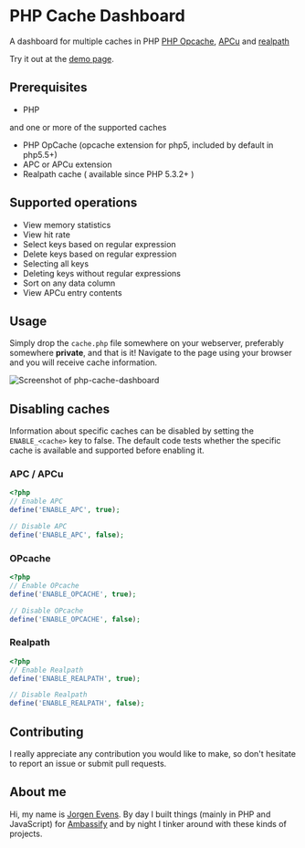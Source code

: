 PHP Cache Dashboard
===================

A dashboard for multiple caches in PHP
[PHP Opcache](http://php.net/manual/en/intro.opcache.php),
[APCu](http://php.net/manual/en/intro.apcu.php) and
[realpath](http://php.net/manual/en/function.realpath-cache-get.php)

Try it out at the [demo page](https://je-php-cache-dashboard-demo.herokuapp.com/).

## Prerequisites

 - PHP

and one or more of the supported caches

 - PHP OpCache (opcache extension for php5, included by default in php5.5+)
 - APC or APCu extension
 - Realpath cache ( available since PHP 5.3.2+ )

## Supported operations

 - View memory statistics
 - View hit rate
 - Select keys based on regular expression
 - Delete keys based on regular expression
 - Selecting all keys
 - Deleting keys without regular expressions
 - Sort on any data column
 - View APCu entry contents

## Usage

Simply drop the `cache.php` file somewhere on your webserver, preferably somewhere **private**, and that is it!
Navigate to the page using your browser and you will receive cache information.

![Screenshot of php-cache-dashboard](http://jorgen.evens.eu/github/php-cache-dashboard.png)

## Disabling caches

Information about specific caches can be disabled by setting the `ENABLE_<cache>` key to false.
The default code tests whether the specific cache is available and supported before enabling it.

### APC / APCu

```php
<?php
// Enable APC
define('ENABLE_APC', true);

// Disable APC
define('ENABLE_APC', false);
```

### OPcache

```php
<?php
// Enable OPcache
define('ENABLE_OPCACHE', true);

// Disable OPcache
define('ENABLE_OPCACHE', false);
```

### Realpath

```php
<?php
// Enable Realpath
define('ENABLE_REALPATH', true);

// Disable Realpath
define('ENABLE_REALPATH', false);
```

## Contributing

I really appreciate any contribution you would like to make, so don't hesitate to report an issue or submit pull requests.

## About me

Hi, my name is [Jorgen Evens](https://jorgen.evens.eu). By day I built things (mainly in PHP and JavaScript) for [Ambassify](https://ambassify.com) and by night I tinker around with these kinds of projects.
